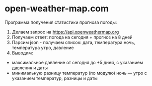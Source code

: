 # open-weather-map.com

Программа получения статистики прогноза погоды:

1. Делаем запрос на https://api.openweathermap.org
2. Получаем ответ: погода на сегодня + прогноз на 8 дней
3. Парсим json - получаем список: дата, температура ночь, температура утро, давление
4. Выводим:

- максимальное давление от сегодня до +5 дней, с указанием давления и даты
- минимальную разницу температур (по модулю) ночь — утро с указанием температур, разницы и даты
